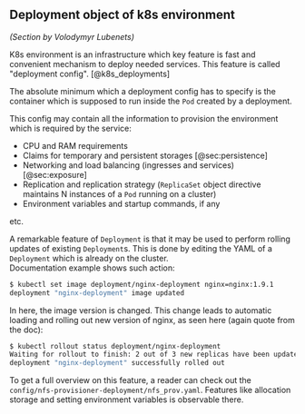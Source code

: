
## Deployment object of k8s environment

_(Section by Volodymyr Lubenets)_

K8s environment is an infrastructure which key feature is fast and convenient mechanism to deploy needed services. This feature is called "deployment config". [@k8s_deployments]

The absolute minimum which a deployment config has to specify is the container which is supposed to run inside the `Pod` created by a deployment.

This config may contain all the information to provision the environment which is required by the service:

* CPU and RAM requirements
* Claims for temporary and persistent storages [@sec:persistence]
* Networking and load balancing (ingresses and services) [@sec:exposure]
* Replication and replication strategy (`ReplicaSet` object directive maintains N instances of a `Pod` running on a cluster)
* Environment variables and startup commands, if any

etc.

A remarkable feature of `Deployment` is that it may be used to perform rolling updates of existing `Deployment`s. This is done by editing the YAML of a `Deployment` which is already on the cluster.  
Documentation example shows such action:

```bash
$ kubectl set image deployment/nginx-deployment nginx=nginx:1.9.1
deployment "nginx-deployment" image updated
```

In here, the image version is changed. This change leads to automatic loading and rolling out new version of nginx, as seen here (again quote from the doc):

```bash
$ kubectl rollout status deployment/nginx-deployment
Waiting for rollout to finish: 2 out of 3 new replicas have been updated...
deployment "nginx-deployment" successfully rolled out
```

To get a full overview on this feature, a reader can check out the `config/nfs-provisioner-deployment/nfs_prov.yaml`. Features like allocation storage and setting environment variables is observable there.
